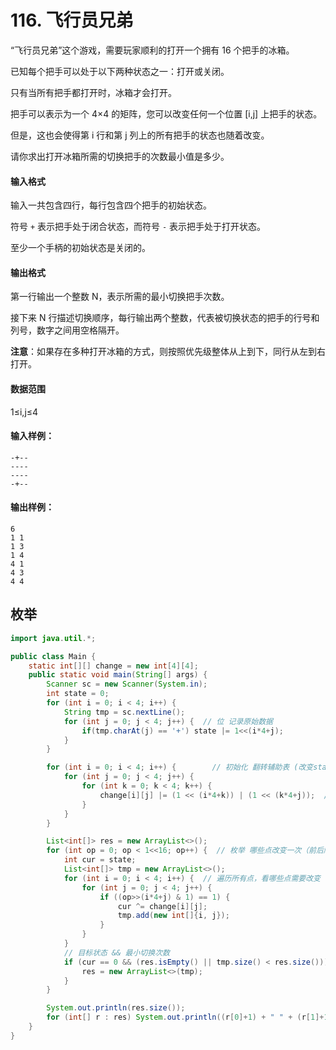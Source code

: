 # 116. 飞行员兄弟

“飞行员兄弟”这个游戏，需要玩家顺利的打开一个拥有 16 个把手的冰箱。

已知每个把手可以处于以下两种状态之一：打开或关闭。

只有当所有把手都打开时，冰箱才会打开。

把手可以表示为一个 4×4 的矩阵，您可以改变任何一个位置 \[i,j\] 上把手的状态。

但是，这也会使得第 i 行和第 j 列上的所有把手的状态也随着改变。

请你求出打开冰箱所需的切换把手的次数最小值是多少。

#### 输入格式

输入一共包含四行，每行包含四个把手的初始状态。

符号 `+` 表示把手处于闭合状态，而符号 `-` 表示把手处于打开状态。

至少一个手柄的初始状态是关闭的。

#### 输出格式

第一行输出一个整数 N，表示所需的最小切换把手次数。

接下来 N 行描述切换顺序，每行输出两个整数，代表被切换状态的把手的行号和列号，数字之间用空格隔开。

**注意**：如果存在多种打开冰箱的方式，则按照优先级整体从上到下，同行从左到右打开。

#### 数据范围

1≤i,j≤4

#### 输入样例：

```
-+--
----
----
-+--
```

#### 输出样例：

```
6
1 1
1 3
1 4
4 1
4 3
4 4
```



## 枚举

```java
import java.util.*;

public class Main {
    static int[][] change = new int[4][4];
    public static void main(String[] args) {
        Scanner sc = new Scanner(System.in);
        int state = 0;
        for (int i = 0; i < 4; i++) {
            String tmp = sc.nextLine();
            for (int j = 0; j < 4; j++) {  // 位 记录原始数据
                if(tmp.charAt(j) == '+') state |= 1<<(i*4+j);
            }
        }

        for (int i = 0; i < 4; i++) {        // 初始化 翻转辅助表 (改变state)
            for (int j = 0; j < 4; j++) {
                for (int k = 0; k < 4; k++) {
                    change[i][j] |= (1 << (i*4+k)) | (1 << (k*4+j));  // 横向位置 | 竖向位置
                }
            }
        }

        List<int[]> res = new ArrayList<>();
        for (int op = 0; op < 1<<16; op++) {  // 枚举 哪些点改变一次（前后顺序不影响结果）
            int cur = state;
            List<int[]> tmp = new ArrayList<>();
            for (int i = 0; i < 4; i++) {  // 遍历所有点，看哪些点需要改变
                for (int j = 0; j < 4; j++) {
                    if ((op>>(i*4+j) & 1) == 1) {
                        cur ^= change[i][j];
                        tmp.add(new int[]{i, j});
                    }
                }
            }
            // 目标状态 && 最小切换次数
            if (cur == 0 && (res.isEmpty() || tmp.size() < res.size())) {
                res = new ArrayList<>(tmp);
            }
        }

        System.out.println(res.size());
        for (int[] r : res) System.out.println((r[0]+1) + " " + (r[1]+1));
    }
}
```

